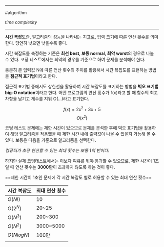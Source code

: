 
---

#algorithm 

_time complexity_

---

**시간 복잡도**란, 알고리즘의 성능을 나타내는 지표로, 입력 크기에 따른 연산 횟수를 의미한다. 당연히 낮으면 낮을수록 좋다.

시간 복잡도를 측정하는 기준은 **최선 best, 보통 normal, 최악 worst**의 경우로 나눌 수 있다. 코딩 테스트에서는 최악의 경우를 기준으로 하여 문제를 분석해야 한다.

충분히 큰 입력값 N에 따른 연산 횟수의 추이를 활용해서 시간 복잡도를 표현하는 방법을 **점근적 표기법**이라고 한다.

점근적 표기법 중에서도 상한선을 활용하여 시간 복잡도를 표기하는 방법을 **빅오 표기법 big-O notation**이라고 한다. 어떤 프로그램의 연산 횟수가 f(x)라고 할 때 함수의 최고차항을 남기고 계수를 지워 O(...)라고 표기한다.

$$f(x) = 2x^2 + 3x + 5$$ 
$$O(x^2)$$

코딩 테스트 문제에는 제한 시간이 있으므로 문제를 분석한 후에 빅오 표기법을 활용하여 해당 알고리즘을 적용했을 때 제한 시간 내에 출력값이 나올 수 있을지 가늠해 볼 수 있다. 보통은 다음을 기준으로 알고리즘을 선택한다.

_컴퓨터가 초당 연산할 수 있는 최대 횟수는 보통 1억 번이다._

하지만 실제 코딩테스트에서는 이보다 여유를 둬야 통과할 수 있으므로, 제한 시간이 1초일 때 연산 횟수는 **3000만**이 초과하지 않도록 하는 것이 좋다.

==제한 시간이 1초인 문제에 각 시간 복잡도 별로 허용할 수 있는 최대 연산 횟수==

| 시간 복잡도 | 최대 연산 횟수 |
| ----------- | -------------- |
| $O(N!)$     | 10             |
| $O(2^N)$    | 20~25          |
| $O(N^3)$    | 200~300        |
| $O(N^2)$    | 3000~5000      |
| $O(NlogN)$  | 100만          |
|             |                |
